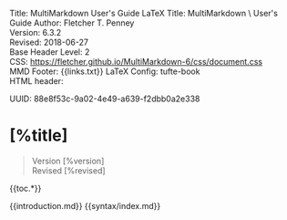 Title:	MultiMarkdown User's Guide
LaTeX Title: MultiMarkdown \\ User's Guide
Author:	Fletcher T. Penney  
Version:	6.3.2  
Revised:	2018-06-27  
Base Header Level:	2  
CSS:	https://fletcher.github.io/MultiMarkdown-6/css/document.css   
MMD Footer:	{{links.txt}}
LaTeX Config:	tufte-book  
HTML header:	<script type="text/javascript" src="https://cdnjs.cloudflare.com/ajax/libs/mathjax/2.7.2/MathJax.js?config=TeX-AMS-MML_HTMLorMML"></script>
<link rel="stylesheet" href="https://cdnjs.cloudflare.com/ajax/libs/highlight.js/9.12.0/styles/default.min.css">
<script type="text/javascript" src="https://cdnjs.cloudflare.com/ajax/libs/highlight.js/9.12.0/highlight.min.js"></script>
<script>hljs.initHighlightingOnLoad();</script>
UUID:	88e8f53c-9a02-4e49-a639-f2dbb0a2e338


# [%title] #

> Version [%version]    
> Revised [%revised]  

{{toc.*}}

{{introduction.md}}
{{syntax/index.md}}
